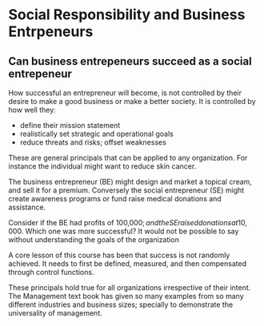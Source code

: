 # Social Responsibility and Business Entrpeneurs

## Can business entrepeneurs succeed as a social entrepeneur

How successful an entrepreneur will become, is not controlled by their desire to make a good business or make a better society. It is controlled by how well they:

- define their mission statement
- realistically set strategic and operational goals
- reduce threats and risks;  offset weaknesses

These are general principals that can be applied to any organization. For instance the individual might want to reduce skin cancer.

The business entrepreneur (BE) might design and market a topical cream, and sell it for a premium. Conversely the social entrepreneur (SE) might create awareness programs or fund raise medical donations and assistance.

Consider if the BE had profits of 100,000$; and the SE raised donations at 10,000$. Which one was more successful? It would not be possible to say without understanding the goals of the organization

A core lesson of this course has been that success is not randomly achieved. It needs to first be defined, measured, and then compensated through control functions.

These principals hold true for all organizations irrespective of their intent. The Management text book has given so many examples from so many different industries and business sizes; specially to demonstrate the universality of management.
